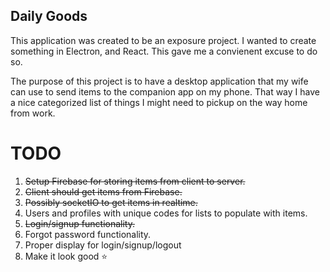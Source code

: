 ## Daily Goods

This application was created to be an exposure project. I wanted to create something in Electron, and React. This gave me a convienent excuse to do so.

The purpose of this project is to have a desktop application that my wife can use to send items to the companion app on my phone. That way I have a nice categorized list of things I might need to pickup on the way home from work.

# TODO

1. ~~Setup Firebase for storing items from client to server.~~
2. ~~Client should get items from Firebase.~~
3. ~~Possibly socketIO to get items in realtime.~~
4. Users and profiles with unique codes for lists to populate with items.
5. ~~Login/signup functionality.~~
6. Forgot password functionality.
7. Proper display for login/signup/logout
8. Make it look good ⭐️
